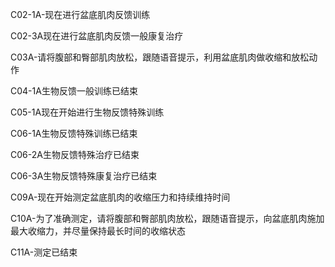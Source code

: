 
C02-1A-现在进行盆底肌肉反馈训练

C02-3A现在进行盆底肌肉反馈一般康复治疗

C03A-请将腹部和臀部肌肉放松，跟随语音提示，利用盆底肌肉做收缩和放松动作

C04-1A生物反馈一般训练已结束

C05-1A现在开始进行生物反馈特殊训练

C06-1A生物反馈特殊训练已结束

C06-2A生物反馈特殊治疗已结束

C06-3A生物反馈特殊康复治疗已结束

C09A-现在开始测定盆底肌肉的收缩压力和持续维持时间

C10A-为了准确测定，请将腹部和臀部肌肉放松，跟随语音提示，向盆底肌肉施加最大收缩力，并尽量保持最长时间的收缩状态

C11A-测定已结束